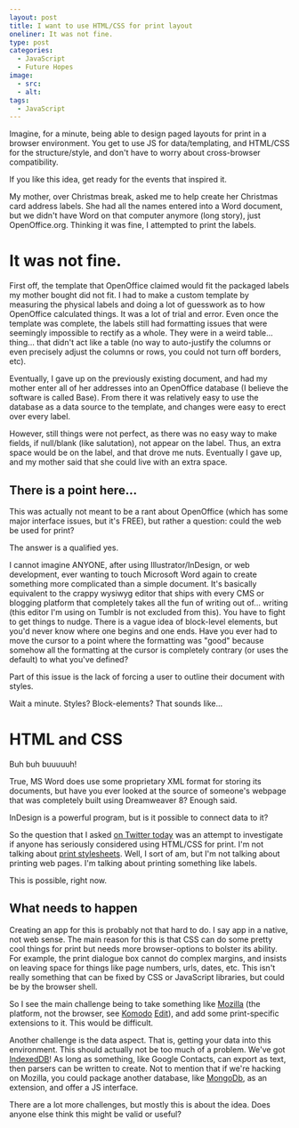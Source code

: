 ```yaml
---
layout: post
title: I want to use HTML/CSS for print layout
oneliner: It was not fine.
type: post
categories:
  - JavaScript
  - Future Hopes
image:
  - src:
  - alt:
tags:
  - JavaScript
---
```


Imagine, for a minute, being able to design paged layouts for print in a browser environment. You get to use JS for data/templating, and HTML/CSS for the structure/style, and don't have to worry about cross-browser compatibility.

If you like this idea, get ready for the events that inspired it.

My mother, over Christmas break, asked me to help create her Christmas card address labels. She had all the names entered into a Word document, but we didn't have Word on that computer anymore (long story), just OpenOffice.org. Thinking it was fine, I attempted to print the labels.

It was not fine.
=========

First off, the template that OpenOffice claimed would fit the packaged labels my mother bought did not fit. I had to make a custom template by measuring the physical labels and doing a lot of guesswork as to how OpenOffice calculated things. It was a lot of trial and error. Even once the template was complete, the labels still had formatting issues that were seemingly impossible to rectify as a whole. They were in a weird table... thing... that didn't act like a table (no way to auto-justify the columns or even precisely adjust the columns or rows, you could not turn off borders, etc).

Eventually, I gave up on the previously existing document, and had my mother enter all of her addresses into an OpenOffice database (I believe the software is called Base). From there it was relatively easy to use the database as a data source to the template, and changes were easy to erect over every label.

However, still things were not perfect, as there was no easy way to make fields, if null/blank (like salutation), not appear on the label. Thus, an extra space would be on the label, and that drove me nuts. Eventually I gave up, and my mother said that she could live with an extra space.

There is a point here...
------------------

This was actually not meant to be a rant about OpenOffice (which has some major interface issues, but it's FREE), but rather a question: could the web be used for print?

The answer is a qualified yes.

I cannot imagine ANYONE, after using Illustrator/InDesign, or web development, ever wanting to touch Microsoft Word again to create something more complicated than a simple document. It's basically equivalent to the crappy wysiwyg editor that ships with every CMS or blogging platform that completely takes all the fun of writing out of... writing (this editor I'm using on Tumblr is not excluded from this). You have to fight to get things to nudge. There is a vague idea of block-level elements, but you'd never know where one begins and one ends. Have you ever had to move the cursor to a point where the formatting was "good" because somehow all the formatting at the cursor is completely contrary (or uses the default) to what you've defined?

Part of this issue is the lack of forcing a user to outline their document with styles.

Wait a minute. Styles? Block-elements? That sounds like...

HTML and CSS
=========

Buh buh buuuuuh!

True, MS Word does use some proprietary XML format for storing its documents, but have you ever looked at the source of someone's webpage that was completely built using Dreamweaver 8? Enough said.

InDesign is a powerful program, but is it possible to connect data to it?

So the question that I asked [on Twitter today](http://twitter.com/#!/kirbysayshi/status/22378251343106048) was an attempt to investigate if anyone has seriously considered using HTML/CSS for print. I'm not talking about [print stylesheets](http://twitter.com/#!/nathanstilwell/status/22390970444152832). Well, I sort of am, but I'm not talking about printing web pages. I'm talking about printing something like labels.

This is possible, right now.

What needs to happen
------------------

Creating an app for this is probably not that hard to do. I say app in a native, not web sense. The main reason for this is that CSS can do some pretty cool things for print but needs more browser-options to bolster its ability. For example, the print dialogue box cannot do complex margins, and insists on leaving space for things like page numbers, urls, dates, etc. This isn't really something that can be fixed by CSS or JavaScript libraries, but could be by the browser shell.

So I see the main challenge being to take something like [Mozilla](http://en.wikipedia.org/wiki/Mozilla_application_framework) (the platform, not the browser, see [Komodo](http://mozillalinks.org/wp/2007/09/activestate-announces-open-komodo-project) [Edit](http://www.activestate.com/komodo-edit)), and add some print-specific extensions to it. This would be difficult.

Another challenge is the data aspect. That is, getting your data into this environment. This should actually not be too much of a problem. We've got [IndexedDB](http://hacks.mozilla.org/2010/06/comparing-indexeddb-and-webdatabase)! As long as something, like Google Contacts, can export as text, then parsers can be written to create. Not to mention that if we're hacking on Mozilla, you could package another database, like [MongoDb](http://www.mongodb.org/), as an extension, and offer a JS interface.

There are a lot more challenges, but mostly this is about the idea. Does anyone else think this might be valid or useful?